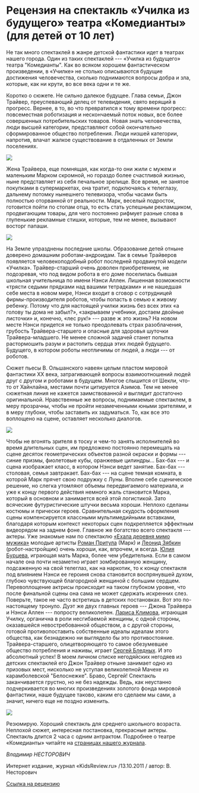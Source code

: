 # Рецензия на спектакль «Училка из будущего» театра «Комедианты» (для детей от 10 лет)


Не так много спектаклей в жанре детской фантастики идет в театрах нашего города. Один из таких спектаклей --- «Училка из будущего» театра "Комедианты". Как во всяком хорошем фантастическом произведении, в «Училке» не столько описываются будущие достижения человечества, сколько поднимаются вопросы добра и зла, которые, как ни крути, во все века одни и те же.


Коротко о сюжете. Не сильно далекое будущее. Глава семьи, Джон Трайвер, преуспевающий делец от телевидения, свято верящий в прогресс. Вернее, в то, во что превратился к тому времени прогресс: повсеместная роботизация и нескончаемый поток новых, все более совершенных потребительских товаров. Новая знать человечества, люди высшей категории, представляют собой окончательно сформированное общество потребления. Люди низшей категории, напротив, влачат жалкое существование в отдаленных от Земли поселениях.


![](image-01.png)


Жена Трайвера, еще помнящая, как когда-то они жили с мужем и маленьким Марком скромной, но гораздо более счастливой жизнью, ныне представляет из себя печальное зрелище. Все время, не занятое покупками в супермаркетах, она тратит, подключаясь к телеглазу, дальнему потомку нынешнего телевизора, чтобы часами быть полностью оторванной от реальности. Марк, веселый подросток, готовится пойти по стопам отца, то есть стать успешным рекламщиком, продвигающим товары, для чего постоянно рифмует разные слова в глупенькие рекламные стишки, которые, тем не менее, вызывают восторг папаши.


![](image-02.png)


На Земле упразднены последние школы. Образование детей отныне доверено домашним роботам-андроидам. Так в семье Трайверов появляется человекоподобный робот последней продвинутой модели «Училка». Трайвер-старший очень доволен приобретением, не подозревая, что под видом робота в его доме поселилась бывшая школьная учительница по имени Нэнси Аллен. Лишенная возможности «трясти седыми прядками над вашими тетрадками» и не нашедшая себе места в новом мире, Нэнси входит в сговор с сотрудницей фирмы-производителя роботов, чтобы попасть в семью к живому ребенку. Потому что для настоящей училки жизнь без всех этих «а голову ты дома не забыл?», «закрываем учебники, достаем двойные листочки» и, конечно, «лес рук!» --- разве ж это жизнь? На новом месте Нэнси придется не только преодолевать страх разоблачения, грубость Трайвера-старшего и опасные для здоровья шуточки Трайвера-младшего. Не менее сложной задачей станет попытка растормошить разум и растопить сердца этих людей будущего. Будущего, в котором роботы неотличимы от людей, а люди --- от роботов.



Сюжет пьесы В. Ольшанского навеян целым пластом мировой фантастики XX века, затрагивающей вопросы взаимоотношений людей друг с другом и роботами в будущем. Многое слышится от Шекли, что-то от Хайнлайна, местами почти цитируется Азимов. Тем не менее сюжетная линия не кажется заимствованной и выглядит достаточно оригинальной. Нравственные же вопросы, поднимаемые спектаклем, в меру прозрачны, чтобы не пройти незамеченными юными зрителями, и в меру глубоки, чтобы заставить их задуматься. То, как все это воплощено на сцене, оставляет несколько диалогов.


![](image-03.png)


Чтобы не вгонять зрителя в тоску и чем-то занять исполнителей во время длительных сцен, им предложено постоянно перемещать на сцене десяток геометрических объектов разной окраски и формы --- синие призмы, фиолетовые кубы, оранжевые цилиндры... Бах-бах --- и сцена изображает класс, в котором Нэнси ведет занятие. Бах-бах --- столовая, семья завтракает. Бах-бах --- на сцене темная комната, в которой Марк прячет свою подружку с Луны. Вполне себе сценическое решение, но слегка утомляют объемы передвигаемого материала, и уже к концу первого действия немного жаль становится Марка, который в основном и занимается всей этой логистикой. Зато всяческие футуристические штучки весьма хороши. Неплохо сделаны костюмы и прически героев. Сравнительная скудость оформления сцены компенсируется классными мультимедийными вставками, благодаря которым контекст некоторых сцен подкрепляется эффектным видеорядом на заднем фоне. Главное же богатство всего спектакля --- актеры. Уже знакомые нам по спектаклю [«Ехала деревня мимо мужика»][7] молодые артисты [Роман Притула][0] (Марк) и [Леонид Зябкин][1] (робот-настройщик) очень хороши, как, впрочем, и всегда. [Юлия Бурцева][2], играющая мать Марка, более чем убедительна. Если в самом начале она почти незаметно играет зомбированную женщину, подсаженную на свой телеглаз, как на наркотик, то к концу спектакля под влиянием Нэнси ее героиня снова становится воспрянувшей духом, глубоко чувствующей благородной женщиной с большим сердцем. Перевоплощение актрисы происходит на таком глубоком уровне, что после финальной сцены она сама не может сдержать искренних слез. Поверьте, такое не часто встретишь в детских постановках. Вот это по-настоящему тронуло. Дуэт же двух главных героев --- Джона Трайвера и Нэнси Аллен --- попросту великолепен. [Лариса Климова][3], играющая Училку, органична в роли несгибаемой женщины, с одной стороны, оказавшейся невостребованной обществом, а с другой стороны, готовой противопоставить собственные идеалы идеалам этого общества, как безнадежно ни выглядело бы это противостояние. Трайвера-старшего, олицетворяющего то самое обезумевшее общество потребления и наживы, играет [Сергей Бледных][4]. И это абсолютный успех! В моем личном списке негодяйских негодяев из детских спектаклей его Джон Трайвер отныне занимает одно из призовых мест, нисколько не уступая великолепной Мачехе из карамболевской "Белоснежке". Браво, Сергей! Спектакль заканчивается грустно, но не без надежды. Ведь, как неустанно подчеркивается во многих произведениях золотого фонда мировой фантастики, наше будущее таково, каким его сделаем мы сами, а значит, ничего еще не поздно изменить.


![](image-04.png)


Резюмирую. Хороший спектакль для среднего школьного возраста. Неплохой сюжет, интересная постановка, прекрасные актеры. Спектакль длится 2 часа с одним антрактом. Подробнее о театре «Комедианты» читайте на [страницах нашего журнала][5].


_Владимир НЕСТОРОВИЧ_


Интернет издание, журнал «KidsReview.ru» /13.10.2011 / автор: В. Несторович


[Ссылка на рецензию][6]

[0]: ../../person/roman-pritula "Роман Притула"
[1]: ../../person/leonid-zyabkin "Леонид Зябкин"
[2]: ../../person/yuliya-burtseva "Юлия Бурцева"
[3]: ../../person/larisa-klimova "Лариса Климова"
[4]: ../../person/sergei-blednykh "Сергей Бледных"
[5]: http://www.kidsreview.ru/catalog/kulturnye-otdykh-i-razvlecheniya/detskie-teatry/tsentralnyi/komedianty-gosudarstvennyi-dramaticheskii-teatr
[6]: http://www.kidsreview.ru/reviews/retsenziya-na-spektakl-uchilka-iz-budushchego-teatra-komedianty-dlya-detei-ot-10-let
[7]: http://www.kidsreview.ru/reviews/retsenziya-na-spektakl-ekhala-derevnya-mimo-muzhika-teatra-komedianty-dlya-detei-4-12-let
